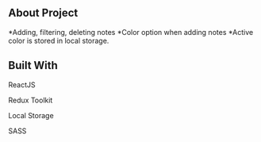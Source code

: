 ## About Project
*Adding, filtering, deleting notes
*Color option when adding notes
*Active color is stored in local storage.

## Built With

ReactJS

Redux Toolkit

Local Storage

SASS



